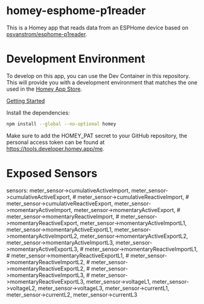 # homey-esphome-p1reader

This is a Homey app that reads data from an ESPHome device based on [psvanstrom/esphome-p1reader](https://github.com/psvanstrom/esphome-p1reader).


# Development Environment

To develop on this app, you can use the Dev Container in this repository. This will provide you with a development environment that matches the one used in the [Homey App Store](https://homey.app/en-gb/developers/apps/).

[Getting Started](https://apps.developer.homey.app/the-basics/getting-started)

Install the dependencies:

```bash
npm install --global --no-optional homey
```

Make sure to add the HOMEY_PAT secret to your GitHub repository, the personal access token can be found at https://tools.developer.homey.app/me.

# Exposed Sensors

sensors:
      meter_sensor->cumulativeActiveImport,
      meter_sensor->cumulativeActiveExport,
      # meter_sensor->cumulativeReactiveImport,
      # meter_sensor->cumulativeReactiveExport,
      meter_sensor->momentaryActiveImport,
      meter_sensor->momentaryActiveExport,
      # meter_sensor->momentaryReactiveImport,
      # meter_sensor->momentaryReactiveExport,
      meter_sensor->momentaryActiveImportL1,
      meter_sensor->momentaryActiveExportL1,
      meter_sensor->momentaryActiveImportL2,
      meter_sensor->momentaryActiveExportL2,
      meter_sensor->momentaryActiveImportL3,
      meter_sensor->momentaryActiveExportL3,
      # meter_sensor->momentaryReactiveImportL1,
      # meter_sensor->momentaryReactiveExportL1,
      # meter_sensor->momentaryReactiveImportL2,
      # meter_sensor->momentaryReactiveExportL2,
      # meter_sensor->momentaryReactiveImportL3,
      # meter_sensor->momentaryReactiveExportL3,
      meter_sensor->voltageL1,
      meter_sensor->voltageL2,
      meter_sensor->voltageL3,
      meter_sensor->currentL1,
      meter_sensor->currentL2,
      meter_sensor->currentL3